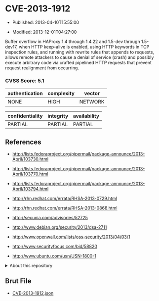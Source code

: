 # CVE-2013-1912

- Published: 2013-04-10T15:55:00

- Modified: 2013-12-01T04:27:00

Buffer overflow in HAProxy 1.4 through 1.4.22 and 1.5-dev through 1.5-dev17, when HTTP keep-alive is enabled, using HTTP keywords in TCP inspection rules, and running with rewrite rules that appends to requests, allows remote attackers to cause a denial of service (crash) and possibly execute arbitrary code via crafted pipelined HTTP requests that prevent request realignment from occurring.

### CVSS Score: **5.1**

| authentication | complexity | vector |
| --- | --- | --- |
| NONE | HIGH | NETWORK |

| confidentiality | integrity | availability |
| --- | --- | --- |
| PARTIAL | PARTIAL | PARTIAL |

## References

* http://lists.fedoraproject.org/pipermail/package-announce/2013-April/103730.html

* http://lists.fedoraproject.org/pipermail/package-announce/2013-April/103770.html

* http://lists.fedoraproject.org/pipermail/package-announce/2013-April/103794.html

* http://rhn.redhat.com/errata/RHSA-2013-0729.html

* http://rhn.redhat.com/errata/RHSA-2013-0868.html

* http://secunia.com/advisories/52725

* http://www.debian.org/security/2013/dsa-2711

* http://www.openwall.com/lists/oss-security/2013/04/03/1

* http://www.securityfocus.com/bid/58820

* http://www.ubuntu.com/usn/USN-1800-1

<details>
<summary>About this repository</summary> 

  This repository is part of the project [Live Hack CVE](https://github.com/Live-Hack-CVE). Main website can be found [www.live-hack.org](https://www.live-hack.org) 
  
  Made by [Sn0wAlice](https://github.com/Sn0wAlice) for the people that care about security and need to have a feed of the latest CVEs. Hope you enjoy it, don't forget to star the repo and follow me on [Twitter](https://twitter.com/Sn0wAlice) and [Github](https://github.com/Sn0wAlice). And that is my [personnal website](https://www.alice-snow.me/)

  - [Home Page](https://github.com/Live-Hack-CVE)
  - [Framework](https://github.com/Live-Hack-CVE/cve-framework)
  - [CVE database](https://github.com/Live-Hack-CVE/full_database)
  - [Changelog](https://github.com/Live-Hack-CVE/Changelog)
</details>

## Brut File

* [CVE-2013-1912.json](https://raw.githubusercontent.com/Live-Hack-CVE/full_database/main/cves/2013/CVE-2013-1912.json)

